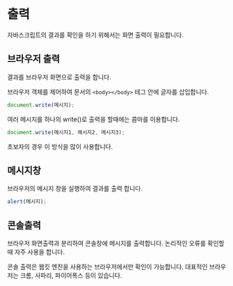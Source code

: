 # 출력
자바스크립트의 결과를 확인을 하기 위해서는 화면 출력이 필요합니다.

## 브라우저 출력
결과를 브라우저 화면으로 출력을 합니다.

브라우저 객체를 제어하여 문서의 `<body></body>` 테그 안에 글자를 삽입합니다.

```javascript
document.write(메시지);
```
여러 메시지를 하나의 write()로 출력을 할때에는 콤마를 이용합니다.

```javascript
document.write(메시지1, 메시지2, 메시지3);
```

초보자의 경우 이 방식을 많이 사용합니다.

## 메시지창
브라우저의 메시지 창을 실행하여 결과를 출력 합니다.

```javascript
alert(메시지);
```

## 콘솔출력
브라우저 화면출력과 분리하여 콘솔창에 메시지를 출력합니다.
논리적인 오류를 확인할때 자주 사용을 합니다.

콘솔 출력은 웹킷 엔진을 사용하는 브라우저에서만 확인이 가능합니다.
대표적인 브라우저는 크롬, 사파리, 파이어폭스 등이 있습니다.




